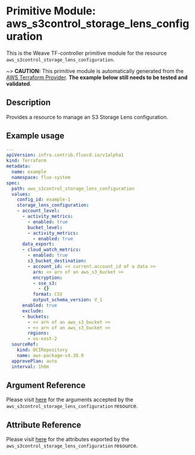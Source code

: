 
# Primitive Module: aws_s3control_storage_lens_configuration

This is the Weave TF-controller primitive module for the resource `aws_s3control_storage_lens_configuration`.

~> **CAUTION:** This primitive module is automatically generated from the [AWS Terraform Provider](https://registry.terraform.io/providers/hashicorp/aws/latest/docs/resources/s3control_storage_lens_configuration). **The example below still needs to be tested and validated**.

## Description

Provides a resource to manage an S3 Storage Lens configuration.

## Example usage

```yaml
---
apiVersion: infra.contrib.fluxcd.io/v1alpha1
kind: Terraform
metadata:
  name: example
  namespace: flux-system
spec:
  path: aws_s3control_storage_lens_configuration
  values:
    config_id: example-1
    storage_lens_configuration:
    - account_level:
      - activity_metrics:
        - enabled: true
        bucket_level:
        - activity_metrics:
          - enabled: true
      data_export:
      - cloud_watch_metrics:
        - enabled: true
        s3_bucket_destination:
        - account_id: << current.account_id of a data >>
          arn: << arn of an aws_s3_bucket >>
          encryption:
          - sse_s3:
            - {}
          format: CSV
          output_schema_version: V_1
      enabled: true
      exclude:
      - buckets:
        - << arn of an aws_s3_bucket >>
        - << arn of an aws_s3_bucket >>
        regions:
        - us-east-2
  sourceRef:
    kind: OCIRepository
    name: aws-package-v4.38.0
  approvePlan: auto
  interval: 1h0m
```

## Argument Reference

Please visit [here](https://registry.terraform.io/providers/hashicorp/aws/latest/docs/resources/s3control_storage_lens_configuration#argument-reference) for the arguments accepted by the `aws_s3control_storage_lens_configuration` resource.

## Attribute Reference

Please visit [here](https://registry.terraform.io/providers/hashicorp/aws/latest/docs/resources/s3control_storage_lens_configuration#attributes-reference) for the attributes exported by the `aws_s3control_storage_lens_configuration` resource.
